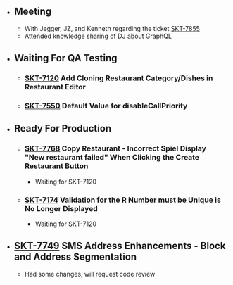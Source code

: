 - ## Meeting
	- With Jegger, JZ, and Kenneth regarding the ticket [SKT-7855](https://wondersco.atlassian.net/browse/SKT-7855)
	- Attended knowledge sharing of DJ about GraphQL
- ## Waiting For QA Testing
	- ### [SKT-7120](https://wondersco.atlassian.net/browse/SKT-7120) Add Cloning Restaurant Category/Dishes in Restaurant Editor
	- ### [SKT-7550](https://wondersco.atlassian.net/browse/SKT-7550) Default Value for disableCallPriority
- ## Ready For Production
	- ### [SKT-7768](https://wondersco.atlassian.net/browse/SKT-7768) Copy Restaurant - Incorrect Spiel Display "New restaurant failed" When Clicking the Create Restaurant Button
		- Waiting for SKT-7120
	- ### [SKT-7174](https://wondersco.atlassian.net/browse/SKT-7174) Validation for the R Number must be Unique is No Longer Displayed
		- Waiting for SKT-7120
- ## [SKT-7749](https://wondersco.atlassian.net/browse/SKT-7749) SMS Address Enhancements - Block and Address Segmentation
	- Had some changes, will request code review